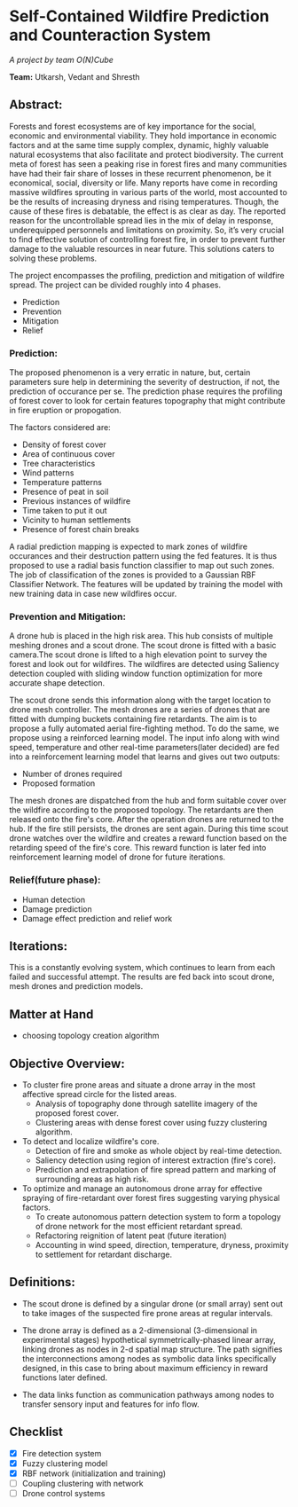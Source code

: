 # Self-Contained Wildfire Prediction and Counteraction System 
*A project by team O(N)Cube*

**Team:** Utkarsh, Vedant and Shresth 

## Abstract:
Forests and forest ecosystems are of key importance for the social, economic and environmental viability. They hold importance in economic factors and at the same time supply complex, dynamic, highly valuable natural ecosystems that also facilitate and protect
biodiversity.
The current meta of forest has seen a peaking rise in forest fires and many communities have had their fair share of losses in these recurrent phenomenon, be it economical, social, diversity or life. Many reports have come in recording massive wildfires sprouting in various parts of the world, most accounted to be the results of increasing dryness and rising temperatures. Though, the cause of these fires is debatable, the effect is as clear as day. The reported reason for the uncontrollable spread lies in the mix of delay in response, underequipped personnels and limitations on proximity. So, it’s very crucial to find effective solution of controlling forest fire, in order to prevent further damage to the valuable resources in near future. This solutions caters to solving these problems. 

The project encompasses the profiling, prediction and mitigation of wildfire spread. The project can be divided roughly into 4 phases.
- Prediction
- Prevention
- Mitigation
- Relief

### Prediction:
The proposed phenomenon is a very erratic in nature, but, certain parameters sure help in determining the severity of destruction, if not, the prediction of occurance per se. The prediction phase requires the profiling of forest cover to look for certain features topography that might contribute in fire eruption or propogation.

The factors considered are:
- Density of forest cover
- Area of continuous cover
- Tree characteristics
- Wind patterns
- Temperature patterns
- Presence of peat in soil
- Previous instances of wildfire
- Time taken to put it out
- Vicinity to human settlements
- Presence of forest chain breaks

A radial prediction mapping is expected to mark zones of wildfire occurances and their destruction pattern using the fed features. It is thus proposed to use a radial basis function classifier to map out such zones. The job of classification of the zones is provided to a Gaussian RBF Classifier Network. The features will be updated by training the model with new training data in case new wildfires occur.

### Prevention and Mitigation:
A drone hub is placed in the high risk area. This hub consists of multiple meshing drones and a scout drone. The scout drone is fitted with a basic camera.The scout drone is lifted to a high elevation point to survey the forest and look out for wildfires. The wildfires are detected using Saliency detection coupled with sliding window function optimization for more accurate shape detection.

The scout drone sends this information along with the target location to drone mesh controller. The mesh drones are a series of drones that are fitted with dumping buckets containing fire retardants. The aim is to propose a fully automated aerial fire-fighting method. To do the same, we propose using a reinforced learning model. The input info along with wind speed, temperature and other real-time parameters(later decided) are fed into a reinforcement learning model that learns and gives out two outputs:
- Number of drones required
- Proposed formation

The mesh drones are dispatched from the hub and form suitable cover over the wildfire according to the proposed topology. The retardants are then released onto the fire's core. After the operation drones are returned to the hub. If the fire still persists, the drones are sent again. During this time scout drone watches over the wildfire and creates a reward function based on the retarding speed of the fire's core. This reward function is later fed into reinforcement learning model of drone for future iterations.

### Relief(future phase):
- Human detection
- Damage prediction
- Damage effect prediction and relief work

## Iterations:
This is a constantly evolving system, which continues to learn from each failed and successful attempt. The results are fed back into scout drone, mesh drones and prediction models.

## Matter at Hand
- choosing topology creation algorithm

## Objective Overview:
- To cluster fire prone areas and situate a drone array in the most affective spread circle for the listed areas.
  - Analysis of topography done through satellite imagery of the proposed forest cover.
  - Clustering areas with dense forest cover using fuzzy clustering algorithm.
- To detect and localize wildfire's core.
  - Detection of fire and smoke as whole object by real-time detection.
  - Saliency detection using region of interest extraction (fire's core).
  - Prediction and extrapolation of fire spread pattern and marking of surrounding areas as high risk.
- To optimize and manage an autonomous drone array for effective spraying of fire-retardant over forest fires suggesting varying physical factors.
  - To create autonomous pattern detection system to form a topology of drone network for the most efficient retardant spread.
  - Refactoring reignition of latent peat (future iteration)
  - Accounting in wind speed, direction, temperature, dryness, proximity to settlement for retardant discharge.

## Definitions:
- The scout drone is defined by a singular drone (or small array) sent out to take images of the suspected fire prone areas at regular intervals.

- The drone array is defined as a 2-dimensional (3-dimensional in experimental stages) hypothetical symmetrically-phased linear array, linking drones as nodes in 2-d spatial map structure. The path signifies the interconnections among nodes as symbolic data links specifically designed, in this case to bring about maximum efficiency in reward functions later defined.

- The data links function as communication pathways among nodes to transfer sensory input and features for info flow.


## Checklist
- [x] Fire detection system
- [x] Fuzzy clustering model
- [x] RBF network (initialization and training)
- [ ] Coupling clustering with network
- [ ] Drone control systems
